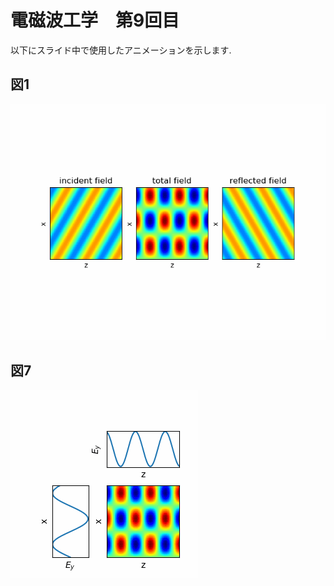 # 電磁波工学　第9回目

以下にスライド中で使用したアニメーションを示します.

## 図1
<img src="./figs/fig1.gif"></img>

## 図7
<img src="./figs/fig7.gif"></img>
